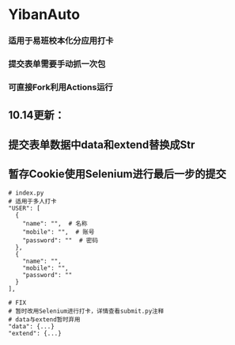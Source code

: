 # YibanAuto
### 适用于易班校本化分应用打卡
### 提交表单需要手动抓一次包
### 可直接Fork利用Actions运行

## 10.14更新：
## 提交表单数据中data和extend替换成Str
## 暂存Cookie使用Selenium进行最后一步的提交


```
# index.py
# 适用于多人打卡
"USER": [
  {
    "name": "",  # 名称
    "mobile": "",  # 账号
    "password": ""  # 密码
  },
  {
    "name": "",
    "mobile": "",
    "password": ""
  }
],
```


```
# FIX 
# 暂时改用Selenium进行打卡，详情查看submit.py注释
# data与extend暂时弃用
"data": {...}
"extend": {...}
```

